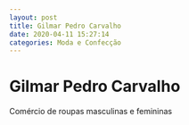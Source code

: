 ```yaml
---
layout: post
title: Gilmar Pedro Carvalho
date: 2020-04-11 15:27:14 
categories: Moda e Confecção
---
```


# Gilmar Pedro Carvalho

Comércio de roupas masculinas e femininas
